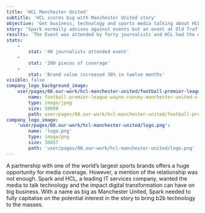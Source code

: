 ```yaml
---
title: 'HCL Manchester United'
subtitle: 'HCL scores big with Manchester United story'
objective: 'Get business, technology and sports media talking about HCL’s digital transformation expertise by using its partnership with Manchester United to showcase what it can deliver.'
story: "Spark normally advises against events but an event at Old Trafford is obviously not in the same league as a hotel conference room - we knew that it would be a massive draw for the media and an opportunity to spend a lengthy period of time with them.  However, the challenge was ensuring that the story would meet the requirements of the most technical IT journalist as well as an entirely sports focused journalist with little interest in technology.\r\n\r\nSpark worked closely with HCL and Manchester United to ensure that the event would appeal to all of the different media types.  We built stories for each audience for example asking the players to talk about their use of technology and asking Manchester United to talk about the impact of digital transformation on it as a business and their vision for using digital technologies to bring the experience of Old Trafford to their 659 million fans worldwide.  "
results: 'The Event was attended by forty journalists and HCL had the opportunity to speak to top-tier media including the _Financial Times_, BBC, _The Telegraph_, Reuters.   Volume of coverage was impressive and reached 200 pieces. Quality was also outstanding - it included a full page piece in the Business Reporter section of the _Sunday Telegraph_ as well as a piece on Reuters that reached 27 million readers. This, along with an ongoing PR campaign has seen HCL become the fastest growing brand in IT services according to Brand Finance, with its brand value increasing by 38% in twelve months. The message that they would be able to delight their fans by using digital technologies to bring Old Trafford closer to everyone, not just the small percentage of worldwide fans that get to experience Old Trafford resonated well.'
stats:
    -
        stat: '40 journalists attended event'
    -
        stat: '200 pieces of coverage'
    -
        stat: 'Brand value increased 38% in twelve months'
visible: false
company_logo_background_image:
    user/pages/08.our-work/hcl-manchester-united/football-premier-league-wayne-rooney-manchester-united-v-hull_3235215.jpg:
        name: football-premier-league-wayne-rooney-manchester-united-v-hull_3235215.jpg
        type: image/jpeg
        size: 50099
        path: user/pages/08.our-work/hcl-manchester-united/football-premier-league-wayne-rooney-manchester-united-v-hull_3235215.jpg
company_logo_image:
    'user/pages/08.our-work/hcl-manchester-united/logo.png':
        name: 'logo.png'
        type: image/png
        size: 38857
        path: 'user/pages/08.our-work/hcl-manchester-united/logo.png'
---
```


A partnership with one of the world’s largest sports brands offers a huge opportunity for media coverage. However, a mention of the relationship was not enough.  Spark and HCL, a leading IT services company, wanted the media to talk technology and the impact digital transformation can have on big business. With a name as big as Manchester United, Spark needed to fully capitalise on the potential interest in the story to bring b2b technology to the masses.
